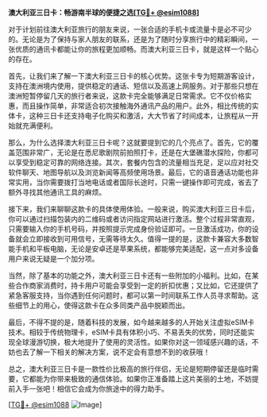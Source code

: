 **澳大利亚三日卡：畅游南半球的便捷之选[[TG💪+ @esim1088](https://t.me/s/esim1088)]**

对于计划前往澳大利亚旅行的朋友来说，一张合适的手机卡或流量卡是必不可少的。无论是为了保持与家人朋友的联系，还是为了随时分享旅行中的精彩瞬间，一张优质的通讯卡都能让你的旅程更加顺畅。而澳大利亚三日卡，就是这样一个贴心的存在。

首先，让我们来了解一下澳大利亚三日卡的核心优势。这张卡专为短期游客设计，支持在澳洲境内使用，提供稳定的通话、短信以及高速上网服务。对于那些只想在澳洲短暂停留几天的旅行者来说，这款卡完全能够满足日常需求。它不仅价格实惠，而且操作简单，非常适合初次接触海外通讯产品的用户。此外，相比传统的实体卡，这种三日卡还支持电子化购买和激活，大大节省了时间成本，让旅程从一开始就充满便利。

那么，为什么选择澳大利亚三日卡呢？这就要提到它的几个亮点了。首先，它的覆盖范围非常广，无论是在悉尼歌剧院前拍照打卡，还是在大堡礁潜水探险，你都可以享受到稳定可靠的网络连接。其次，套餐内包含的流量相当充足，足以应对社交软件聊天、地图导航以及浏览新闻等高频使用场景。最后，它的语音通话功能也非常实用，当你需要拨打当地电话或者国际长途时，只需一键操作即可完成，省去了额外寻找其他通讯工具的麻烦。

接下来，我们来聊聊这款卡的具体使用体验。一般来说，购买澳大利亚三日卡后，你可以通过扫描包装内的二维码或者访问指定网站进行激活。整个过程非常直观，只需要输入你的手机号码，并按照提示完成身份验证即可。一旦激活成功，你的设备就会立即接收到可用信号，无需等待太久。值得一提的是，这款卡兼容大多数智能手机和平板电脑，无论是安卓还是苹果系统，都能够完美适配，这一点对多设备用户来说无疑是一个加分项。

当然，除了基本的功能之外，澳大利亚三日卡还有一些附加的小福利。比如，在某些合作商家消费时，持卡用户可能会享受到一定的折扣优惠；又比如，它还提供了紧急客服支持，当你遇到任何问题时，都可以第一时间联系工作人员寻求帮助。这些细节上的用心，使得这款卡在众多同类产品中脱颖而出。

最后，不得不提的是，随着科技的发展，如今越来越多的人开始关注虚拟eSIM卡技术。相较于传统物理卡，eSIM卡具有体积小巧、不易丢失的优势，同时还能实现全球漫游切换，极大地提升了使用的灵活性。如果你对这一领域感兴趣的话，不妨也去了解一下相关的解决方案，说不定会有意想不到的收获哦！

总之，澳大利亚三日卡是一款性价比极高的旅行伴侣，无论是短期停留还是临时需要，它都能为你带来极致的通信体验。如果你正准备踏上这片美丽的土地，不妨提前入手一张吧！相信它会成为你旅途中的得力助手。

[[TG💪+ @esim1088](https://t.me/s/esim1088) ![Image](https://i.postimg.cc/4NQfJmqS/Snipaste-2025-05-13-00-14-12.png)]